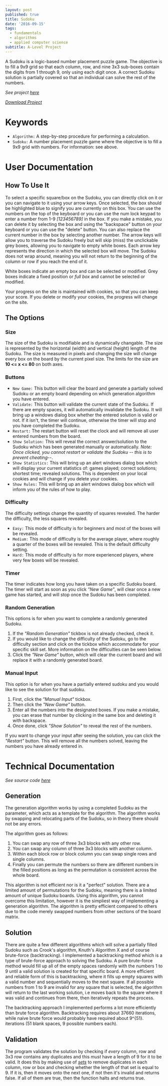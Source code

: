 ```yaml
---
layout: post
published: true
title: Sudoku
date: '2016-09-15'
tags:
  - fundamentals
  - algorithms
  - applied computer science
subtitle: A-Level Project
---
```

A Sudoku is a logic-based number placement puzzle game. The objective is to fill a 9x9 grid so that each column, row, and nine 3x3 sub-boxes contain the digits from 1 through 9, only using each digit once. A correct Sudoku solution is partially covered so that an individual can solve the rest of the numbers.


*See project [here](https://www.samnayak.com/projects/sudoku/)*

*<a href="https://www.samnayak.com/projects/sudoku/" download="sudoku">Download Project</a>*


# Keywords

- ```Algorithm:```  A step-by-step procedure for performing a calculation.
- ```Sudoku:``` A number placement puzzle game where the objective is to fill a 9x9 grid with numbers. For information: see above.


# User Documentation


## How To Use It

To select a specific square/box on the Sudoku, you can directly click on it or you can navigate to it using your arrow keys. Once selected, the box should be highlighted blue to signify you are currently on this box. You can use the numbers on the top of the keyboard or you can use the num lock keypad to enter a number from 1-9 _[123456789]_ in the box. If you make a mistake, you can delete it by selecting the box and using the "backspace" button on your keyboard or you can use the "delete" button. You can also replace the current number in the box by selecting another number. The arrow keys will allow you to traverse the Sudoku freely but will skip (miss) the unclickable grey boxes, allowing you to navigate to empty white boxes. Each arrow key represents the direction in which the selected box will move. The Sudoku does not wrap around, meaning you will not return to the beginning of the column or row if you reach the end of it.

White boxes indicate an empty box and can be selected or modified. Grey boxes indicate a fixed position or *full box* and cannot be selected or modified. 

Your progress on the site is maintained with cookies, so that you can keep your score. If you delete or modify your cookies, the progress will change on the site.


## The Options

### Size

The size of the Sudoku is modifiable and is dynamically changable. The size is represented by the horizontal (width) and vertical (height) length of the Sudoku. The size is measured in pixels and changing the size will change every box on the board by the current pixel size. The limits for the size are **10 <= x <= 80** on both axes.


### Buttons

- ```New Game:``` This button will clear the board and generate a partially solved Sudoku or an empty board depending on which generation algorithm you have entered.
- ```Validate:``` This button will validate the current state of the Sudoku. If there are empty spaces, it will automatically invalidate the Sudoku. It will bring up a windows dialog box whether the entered solution is valid or not. If it isn't, the timer will continue, otherwise the timer will stop and you have completed the Sudoku.
- ```Restart:``` The restart button will reset the clock and will remove all user entered numbers from the board.
- ```Show Solution:``` This will reveal the correct answer/solution to the Sudoku which has been generated manually or automatically. _Note: Once clicked, you cannot restart or validate the Sudoku -- this is to prevent cheating--_.
- ```Show Statistics:``` This will bring up an alert windows dialog box which will display your current statistics of: games played; correct solutions; shortest time; revealed solutions. This is dependent on your local cookies and will change if you delete your cookies.
- ```Show Rules:``` This will bring up an alert windows dialog box which will inform you of the rules of how to play.

### Difficulty

The difficulty settings change the quantity of squares revealed. The harder the difficulty, the less squares revealed.

- ```Easy:``` This mode of difficulty is for beginners and most of the boxes will be revealed.
- ```Medium:``` This mode of difficulty is for the average player, where roughly a quarter of the boxes will be revealed. This is the default difficulty setting.
- ```Hard:``` This mode of difficulty is for more experienced players, where very few boxes will be revealed.


### Timer

The timer indicates how long you have taken on a specific Sudoku board. The timer will start as soon as you click _"New Game"_, will clear once a new game has started, and will stop once the Sudoku has been completed.



### Random Generation

This options is for when you want to complete a randomly generated Sudoku. 

1. If the _"Random Generation"_ tickbox is not already checked, check it.
2. If you would like to change the difficulty of the Sudoku, go to the difficulty section and click on the tickbox which accommodate for your specific skill set. More information on the difficulties can be seen below.
3. Click the _"New Game"_ button, which will clear the current board and will replace it with a randomly generated board.


### Manual Input

This option is for when you have a partially entered sudoku and you would like to see the solution for that sudoku. 

1. First, click the _"Manual Input"_ tickbox.
2. Then click the _"New Game"_ button.
3. Enter all the numbers into the designated boxes. If you make a mistake, you can erase that number by clicking in the same box and deleting it with backspace. 
4. Once done, click _"Show Solution"_ to reveal the rest of the numbers.

If you want to change your input after seeing the solution, you can click the _"Restart"_ button. This will remove all the numbers solved, leaving the numbers you have already entered in.


# Technical Documentation

*See source code [here](https://github.com/AcesOfGlory/acesofglory.github.io/blob/master/projects/sudoku.html)*


## Generation

The generation algorithm works by using a completed Sudoku as the parameter, which acts as a template for the algorithm. The algorithm works by swapping and relocating parts of the Sudoku, so in theory there should not be any errors. 

The algorithm goes as follows:

1. You can swap any row of three 3x3 blocks with any other row. 
2. You can swap any column of three 3x3 blocks with another column.
3. Within each block row or block column you can swap single rows and single columns. 
4. Finally you can permute the numbers so there are different numbers in the filled positions as long as the permutation is consistent across the whole board.

This algorithm is not efficient nor is it a "perfect" solution. There are a limited amount of permutations for the Sudoku, meaning there is a limited amount of unique Sudoku boards. Using this algorithm, you cannot overcome this limitation, however it is the simpliest way of implementing a generation algorithm. The algorithm is pretty efficient compared to others due to the code merely swapped numbers from other sections of the board matrix.


## Solution

There are quite a few different algorithms which will solve a partially filled Sudoku such as Crook's algorithm, Knuth's Algorithm X and of course brute-force (backtracking). I implemented a backtracking method which is a type of brute-force approach to solving the Sudoku. A pure brute-force method would fill up all of the empty spaces randomly with the numbers 1 to 9 until a valid solution is created for that specific board. A more efficient and reliable form of this is backtracking, where it fills up empty squares with a valid number and sequentially moves to the next square. If all possible numbers from 1 to 9 are invalid for any square that is selected, the algorithm will return to the last working solution, i.e moves back to the square where it was valid and continues from there, then iteratively repeats the process. 

The backtracking approach I implemented performs a lot more efficiently than brute force algorithm. Backtracking requires about 37660 iterations, while naive brute force would probably have required about 9^{51}. iterations (51 blank spaces, 9 possible numbers each). 

## Validation

The program validates the solution by checking if *every* column, row and 3x3 row contains any duplicates and this *must* have a length of 9 for it to be valid. It does this by making use of *[sets](https://developer.mozilla.org/en/docs/Web/JavaScript/Reference/Global_Objects/Set)* to remove duplicates in each column, row or box and checking whether the length of that set is equal to 9. If it is, then it moves onto the next one, if not then it's invalid and returns false. If all of them are true, then the function halts and returns true.
